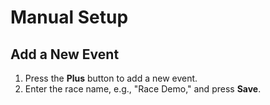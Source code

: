 # Manual Setup

## Add a New Event
1. Press the **Plus** button to add a new event.
2. Enter the race name, e.g., "Race Demo," and press **Save**.
